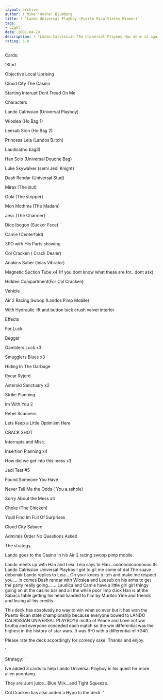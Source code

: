 ```yaml
---
layout: archive
author: ! Mike "Rushe" Blumberg
title: ! "Lando Universal Playboy (Puerto Rico States Winner)"
tags:
- Light
date: 2001-04-20
description: ! "Lando Calrissian The Universal Playboy Has done it again. Bang Bang ahhhhh...."
rating: 3.0
---
```

Cards: 

'Start

Objective Local Uprising


Cloud City The Casino

Starting Interupt Dont Tread On Me


Characters


Lando Calrissian (Universal Playboy)

Wioslea (Ho Bag 1)

Leesub Sirln (Ho Bag 2)

Princess Leia (Landos B.itch)

Laudica(ho bag3)

Han Solo (Universal Douche Bag)

Luke Skywalker (semi Jedi Knight)

Dash Rendar (Universal Stud)

Mirax (The slut)

Oola (The stripper)

Mon Mothma (The Madam)

Jess (The Charmer)

Dice Ibegon (Sucker Face)

Camie (Centerfold)

3PO with His Parts showing

Col Cracken ( Crack Dealer)


Anakins Saber (leias Vibrator)

Magnetic Suction Tube x4 (If you dont know what these are for...dont ask)

Hidden Compartment(For Col Cracken)


Vehicle

Air 2 Racing Swoop (Landos Pimp Mobile)

With Hydraulic lift and button tuck crush velvet interior


Effects


For Luck

Beggar

Gamblers Luck x3

Smugglers Blues x3

Hiding In The Garbage

Rycar Ryjerd

Asteroid Sanctuary x2

Strike Planning

Im With You 2

Rebel Scanners

Lets Keep a Little Optimism Here

CRACK SHOT


Interrupts and Misc.

Insertion Planning x4

How did we get into this mess x3

Jedi Test #5

Found Someone You Have

Never Tell Me the Odds ( You a.sshole)

Sorry About the Mess x4

Choke (The Chicken)

Youll Find Im Full Of Surprises

Cloud City Sabacc


Admirals Order No Questions Asked


The strategy


Lando goes to the Casino in his Air 2 racing swoop pimp mobile.


Lando meets up with Han and Leia. Leia says to Han...ooooooooooooooo Its Lando Calrissian Universal Playboy I got to git me some of dat The suave debonair Lando replies to Leia....On your knees b.itch and make me respect you.....In comes Dash rendar with Wioslea and Leesub on his arms to get the party really going........Laudica and Camie have a little girl girl thingy going on at the casino bar and all the while poor limp d.ick Han is at the Sabacc table getting his head handed to him by Muritoc Yine and friends and losing all his credits.


This deck has absolutely no way to win what so ever but it has won the Puerto Rican state championship because everyone bowed to LANDO CALRISSIAN UNIVERSAL PLAYBOYS motto of Peace and Love not war brutha and everyone conceded each match so the win differential was the highest in the history of star wars. It was 6-0 with a differential of +340.


Please rate the deck accordingly for comedy sake. Thanks and enjoy.















'

Strategy: '

 
Ive added 3 cards to help Lando Universal Playboy in his quest for more alien poontang.


They are Jurri juice...Blue Milk...and Tight Squeeze.


Col Cracken has also added a Hypo to the deck.   '
